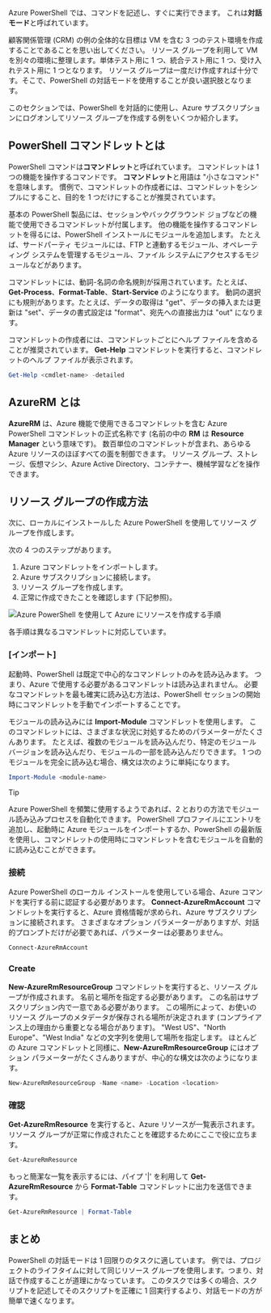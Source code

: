 Azure PowerShell では、コマンドを記述し、すぐに実行できます。 これは**対話モード**と呼ばれています。

顧客関係管理 (CRM) の例の全体的な目標は VM を含む 3 つのテスト環境を作成することであることを思い出してください。 リソース グループを利用して VM を別々の環境に整理します。単体テスト用に 1 つ、統合テスト用に 1 つ、受け入れテスト用に 1 つとなります。 リソース グループは一度だけ作成すれば十分です。そこで、PowerShell の対話モードを使用することが良い選択肢となります。

このセクションでは、PowerShell を対話的に使用し、Azure サブスクリプションにログオンしてリソース グループを作成する例をいくつか紹介します。

## <a name="what-are-powershell-cmdlets"></a>PowerShell コマンドレットとは
PowerShell コマンドは**コマンドレット**と呼ばれています。 コマンドレットは 1 つの機能を操作するコマンドです。 **コマンドレット**と用語は "小さなコマンド" を意味します。 慣例で、コマンドレットの作成者には、コマンドレットをシンプルにすること、目的を 1 つだけにすることが推奨されています。

基本の PowerShell 製品には、セッションやバックグラウンド ジョブなどの機能で使用できるコマンドレットが付属します。 他の機能を操作するコマンドレットを得るには、PowerShell インストールにモジュールを追加します。 たとえば、サードパーティ モジュールには、FTP と連動するモジュール、オペレーティング システムを管理するモジュール、ファイル システムにアクセスするモジュールなどがあります。

コマンドレットには、動詞-名詞の命名規則が採用されています。たとえば、**Get-Process**、**Format-Table**、**Start-Service** のようになります。 動詞の選択にも規則があります。たとえば、データの取得は "get"、データの挿入または更新は "set"、データの書式設定は "format"、宛先への直接出力は "out" になります。

コマンドレットの作成者には、コマンドレットごとにヘルプ ファイルを含めることが推奨されています。 **Get-Help** コマンドレットを実行すると、コマンドレットのヘルプ ファイルが表示されます。

```powershell
Get-Help <cmdlet-name> -detailed
```

## <a name="what-is-azurerm"></a>AzureRM とは
**AzureRM** は、Azure 機能で使用できるコマンドレットを含む Azure PowerShell コマンドレットの正式名称です (名前の中の **RM** は **Resource Manager** という意味です)。 数百単位のコマンドレットが含まれ、あらゆる Azure リソースのほぼすべての面を制御できます。 リソース グループ、ストレージ、仮想マシン、Azure Active Directory、コンテナー、機械学習などを操作できます。

## <a name="how-to-create-a-resource-group"></a>リソース グループの作成方法
次に、ローカルにインストールした Azure PowerShell を使用してリソース グループを作成します。 

次の 4 つのステップがあります。 
1. Azure コマンドレットをインポートします。
1. Azure サブスクリプションに接続します。
1. リソース グループを作成します。
1. 正常に作成できたことを確認します (下記参照)。

![Azure PowerShell を使用して Azure にリソースを作成する手順](../media-drafts/5-create-resource-overview.png)

各手順は異なるコマンドレットに対応しています。

### <a name="import"></a>[インポート]
起動時、PowerShell は既定で中心的なコマンドレットのみを読み込みます。 つまり、Azure で使用する必要があるコマンドレットは読み込まれません。 必要なコマンドレットを最も確実に読み込む方法は、PowerShell セッションの開始時にコマンドレットを手動でインポートすることです。

モジュールの読み込みには **Import-Module** コマンドレットを使用します。 このコマンドレットには、さまざまな状況に対処するためのパラメーターがたくさんあります。 たとえば、複数のモジュールを読み込んだり、特定のモジュール バージョンを読み込んだり、モジュールの一部を読み込んだりできます。 1 つのモジュールを完全に読み込む場合、構文は次のように単純になります。

```powershell
Import-Module <module-name>
```

> [!TIP]
> Azure PowerShell を頻繁に使用するようであれば、2 とおりの方法でモジュール読み込みプロセスを自動化できます。 PowerShell プロファイルにエントリを追加し、起動時に Azure モジュールをインポートするか、PowerShell の最新版を使用し、コマンドレットの使用時にコマンドレットを含むモジュールを自動的に読み込むことができます。

### <a name="connect"></a>接続
Azure PowerShell のローカル インストールを使用している場合、Azure コマンドを実行する前に認証する必要があります。 **Connect-AzureRmAccount** コマンドレットを実行すると、Azure 資格情報が求められ、Azure サブスクリプションに接続されます。 さまざまなオプション パラメーターがありますが、対話的プロンプトだけが必要であれば、パラメーターは必要ありません。

```powershell
Connect-AzureRmAccount
```

### <a name="create"></a>Create
**New-AzureRmResourceGroup** コマンドレットを実行すると、リソース グループが作成されます。 名前と場所を指定する必要があります。 この名前はサブスクリプション内で一意である必要があります。 この場所によって、お使いのリソース グループのメタデータが保存される場所が決定されます (コンプライアンス上の理由から重要となる場合があります)。 "West US"、"North Europe"、"West India" などの文字列を使用して場所を指定します。 ほとんどの Azure コマンドレットと同様に、**New-AzureRmResourceGroup** にはオプション パラメーターがたくさんありますが、中心的な構文は次のようになります。

```powershell
New-AzureRmResourceGroup -Name <name> -Location <location>
```

### <a name="verify"></a>確認
**Get-AzureRmResource** を実行すると、Azure リソースが一覧表示されます。 リソース グループが正常に作成されたことを確認するためにここで役に立ちます。

```powershell
Get-AzureRmResource
```

もっと簡潔な一覧を表示するには、パイプ '|' を利用して **Get-AzureRmResource** から **Format-Table** コマンドレットに出力を送信できます。

```powershell
Get-AzureRmResource | Format-Table
```

## <a name="summary"></a>まとめ
PowerShell の対話モードは 1 回限りのタスクに適しています。 例では、プロジェクトのライフタイムに対して同じリソース グループを使用します。つまり、対話で作成することが道理にかなっています。 このタスクでは多くの場合、スクリプトを記述してそのスクリプトを正確に 1 回実行するより、対話モードの方が簡単で速くなります。
